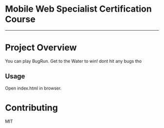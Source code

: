 # Mobile Web Specialist Certification Course
---
# Project Overview

You can play BugRun. Get to the Water to win! dont hit any bugs tho

## Usage

Open index.html in browser.


# Contributing

MIT 
